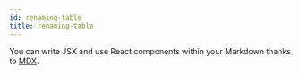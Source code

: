```yaml
---
id: renaming-table
title: renaming-table
---
```


You can write JSX and use React components within your Markdown thanks to [MDX](https://mdxjs.com/).
